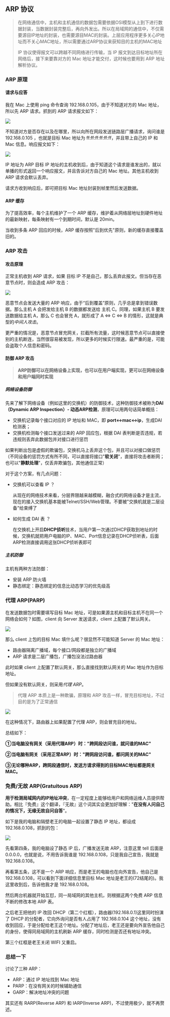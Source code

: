 ## ARP 协议

> 在网络通信中，主机和主机通信的数据包需要依据OSI模型从上到下进行数据封装，当数据封装完整后，再向外发出。所以在局域网的通信中，不仅需要源目IP地址的封装，也需要源目MAC的封装。上层应用程序更多关心IP地址而不关心MAC地址，所以需要通过ARP协议来获知目的主机的MAC地址
>
> IP 协议使得报文可以跨越不同网络进行传输，当 IP 报文到达目标地址所在网络后，接下来要靠对方的 Mac 地址才能交付，这时候也要用到 ARP 地址解析协议。

### ARP 原理

#### 请求与应答

我在 Mac 上使用 ping 命令查询 192.168.0.105，由于不知道对方的 Mac 地址，所以先 ARP 请求。抓到的 ARP 请求报文如下：

![](./images/arp_req.png)

不知道对方是否存在以及在哪里，所以向所在网段发送链路层广播请求，询问谁是 192.168.0.105 ，也就是目标 Mac 地址为 ff:ff:ff:ff:ff:ff，并且带上自己的 IP 和 Mac 信息。响应报文如下：

![](./images/arp_res.png)

IP 地址为 ARP 目标 IP 地址的主机收到后，由于知道这个请求是谁发出的，就以单播的形式返回一个响应报文，并且告诉对方自己的 Mac 地址。其他主机收到 ARP 请求会默认丢弃。

请求方收到响应后，即可把目标 Mac 地址封装到帧里然后发送数据。

#### ARP 缓存

为了提高效率，每个主机维护了一个 ARP 缓存，维护着从网络层地址到硬件地址的最新映射，每条映射有一个到期时间，默认是 20min。

当收到多条 ARP 回应的时候，ARP 缓存按照"后到优先"原则，新的缓存直接覆盖旧的。

### ARP 攻击

#### 攻击原理

正常主机收到 ARP 请求，如果 目标 IP 不是自己，那么丢弃此报文。但当存在恶意节点时，则会造成 ARP 攻击：

![](./images/arp_attack.png)

恶意节点会发送大量的 ARP 响应，由于“后到覆盖”原则，几乎总是拿到错误数据。那么主机 A 会把发给主机 B 的数据都发送给 主机 C。同理，如果主机 B 要发送数据给主机 A，那么 C 也会冒充 A，就形成了 A <=> C <=> B 的情形，这就是典型的*中间人攻击*。

更严重的情况是，恶意节点冒充网关，拦截所有流量，这时候恶意节点可以直接使别的主机断连，当然很容易被发现，所以更多的时候实行限速。最严重的是，可能会盗取个人信息和密码。

#### 防御 ARP 攻击

> **ARP防御可以在网络设备上实现，也可以在用户端实现，更可以在网络设备和用户端同时实现**

##### 网络设备防御

先来了解下网络设备（例如这里的交换机）的防御技术，这种防御技术被称为**DAI（Dynamic ARP Inspection）- 动态ARP检测**，原理可以用两句话简单概括：

* 交换机记录每个接口对应的 IP 地址和 MAC，即 **port<->mac<->ip**，生成DAI检测表；
* 交换机检测每个接口发送过来的 ARP 回应包，根据 DAI 表判断是否违规，若违规则丢弃此数据包并对接口进行惩罚

如果判断出包是虚假的欺骗包，交换机马上丢弃这个包，并且可以对接口做惩罚（不同设备的惩罚方式有所不同，可以直接将接口"**软关闭**"，直接将攻击者断网；也可以"**静默处理**"，仅丢弃欺骗包，其他通信正常）

对于这个方案，有几点问题：

* 交换机可以查看 IP ？

  从现在的网络技术来看，分层界限越来越模糊，融合式的网络设备才是主流，现在的接入交换机基本能被Telnet/SSH/Web管理。不要被"交换机就是二层设备"给束缚了


* 如何生成 DAI 表 ？

  在交换机上开启**DHCP侦听**技术，当用户第一次通过DHCP获取到地址的时候，交换机就把用户电脑的IP、MAC、Port信息记录在DHCP侦听表，后面ARP检测直接调用这张DHCP侦听表即可

##### 主机防御

主机有两种方法防御：

* 安装 ARP 防火墙
* 静态绑定：静态绑定的信息比动态学习的优先级高

### 代理 ARP(PARP) 

在发送数据包时需要填写目标 Mac 地址，可是如果源主机和目标主机不在同一个网络会如何？如图，client 向 Server 发送请求，client 上配置了默认网关。

![](./images/arp_non_proxy.png)

那么 client 上包的目标 Mac 填什么呢？很显然不可能知道 Server 的 Mac 地址：

* 路由器隔离广播域，每个接口/网段都是独立的广播域
* ARP 请求是二层广播包，广播包没法过路由器

此时如果 client 上配置了默认网关，那么直接找到默认网关的 Mac 地址作为目标地址。

但如果没有默认网关，则采用*代理 ARP*。

> 代理 ARP 本质上是一种欺骗，原理和 ARP 攻击一样，冒充目标地址，不过目的是为了正常通信

![](./images/arp_proxy.png)

在这种情况下，路由器上如果配置了代理 ARP，则会冒充目的地址。

总结如下：

**①当电脑没有网关（采用代理ARP）时："跨网段访问谁，就问谁的MAC"**

**②当电脑有网关（采用正常ARP）时："跨网段访问谁，都问网关的MAC"**

**③无论哪种ARP，跨网段通信时，发送方请求得到的目标MAC地址都是网关MAC。**

### 免费/无故 ARP(Gratuitous ARP)

**用于检测局域网内的IP地址冲突**，在一定程度上能够给用户和网络运维人员提供帮助。相比『免费』这个翻译，『无故』这个词其实会更加好理解："**在没有人问自己的情况下，无缘无故自问自答**"。

如下是我的电脑和隔壁老王的电脑一起设置了静态 IP 地址，都设成 192.168.0.108，抓到的包：

![](./images/gratuitous_arp.png)

先看第四条，我的电脑设了静态 IP 后，广播发送无故 ARP，注意这里 tell 后面是 0.0.0.0，也就是说，不用告诉我谁是 192.168.0.108，只是我自己宣告，我就是 192.168.0.108。

再看第五条，这不是一个 ARP 响应，而是老王的电脑也在向外宣告，他自己是 192.168.0.108，可以看到下面详细信息里目标 Mac 地址是老王的(72结尾的)。我这里收到后，告诉他我才是 192.168.0.108。

然后两台机器就开始互怼，同一局域网的其他主机，则根据这两个免费 ARP 信息不断的修改本地 ARP 表。

之后老王把他的 IP 改回 DHCP（第二个红框），路由器(192.168.0.1)这里同时扮演了 DHCP 的分配者，它向外询问是否有人占用了 192.168.0.104 这个地址，没有收到回应，于是分配给老王这个地址。分配了地址后，老王还是要向外宣告他自己的身份，使得同局域网的主机刷新 ARP 缓存，同时检测是否还有地址冲突。

第三个红框是老王关闭 WIFI 又重启。

### 总结一下

讨论了三种 ARP：

* ARP：通过 IP 地址找到 Mac 地址
* PARP：在没有网关的时候辅助通信
* GARP：解决地址冲突的问题

其实还有 RARP(Reverse ARP) 和 IARP(Inverse ARP)，不过使用极少，就不再赘述。
